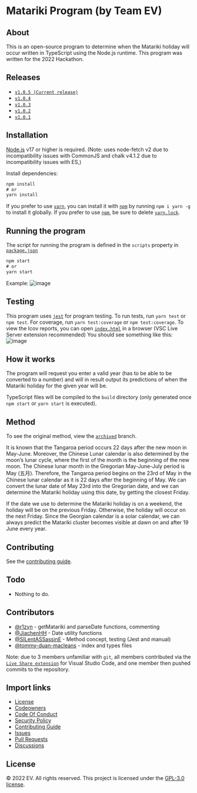 # Matariki Program (by Team EV)

## About
This is an open-source program to determine when the Matariki holiday will occur written in TypeScript using the Node.js runtime.
This program was written for the 2022 Hackathon.

## Releases

* [`v1.0.5 (Current release)`](https://github.com/r1zyn/MatarikiProgram/releases/tag/v1.0.5)
* [`v1.0.4`](https://github.com/r1zyn/MatarikiProgram/releases/tag/v1.0.4)
* [`v1.0.3`](https://github.com/r1zyn/MatarikiProgram/releases/tag/v1.0.3)
* [`v1.0.2`](https://github.com/r1zyn/MatarikiProgram/releases/tag/v1.0.2)
* [`v1.0.1`](https://github.com/r1zyn/MatarikiProgram/releases/tag/v1.0.1)

## Installation
[Node.js](https://nodejs.org/) v17 or higher is required. (Note: uses node-fetch v2 due to incompatibility issues with CommonJS and chalk v4.1.2 due to incompatibility issues with ES,)

Install dependencies:

```cmd
npm install 
# or
yarn install
```

If you prefer to use [`yarn`](https://yarnpkg.com/), you can install it with [`npm`](https://npmjs.com/) by running `npm i yarn -g` to install it globally.
If you prefer to use [`npm`](https://npmjs.com/), be sure to delete [`yarn.lock`](yarn.lock).

## Running the program
The script for running the program is defined in the `scripts` property in [`package.json`](./package.json)

```cmd
npm start
# or
yarn start
```

Example:
![image](https://user-images.githubusercontent.com/72182515/180643996-deeb54fc-20aa-48b6-9977-4ccfa05cef6b.png)

## Testing
This program uses [`jest`](https://jestjs.io/) for program testing. To run tests, run `yarn test` or `npm test`. For coverage, run `yarn test:coverage` or `npm test:coverage`.
To view the Icov reports, you can open [`index.html`](./coverage/lcov-report/index.html) in a browser (VSC Live Server extension recommended)
You should see something like this:
![image](https://user-images.githubusercontent.com/72182515/180643942-11d6d3d7-ab6a-420e-ab43-dcdde7dee812.png)

## How it works
The program will request you enter a valid year (has to be able to be converted to a number) and will in result output its predictions of when the Matariki holiday for the given year will be.

TypeScript files will be compiled to the `build` directory (only generated once `npm start` or `yarn start` is executed).

## Method
To see the original method, view the [`archived`](https://github.com/r1zyn/MatarikiProgram/tree/archived) branch.

It is known that the Tangaroa period occurs 22 days after the new moon in May-June. Moreover, the Chinese Lunar calendar is also determined by the moon’s lunar cycle, where the first of the month is the beginning of the new moon. The Chinese lunar month in the Gregorian May-June-July period is May (五月). Therefore, the Tangaroa period begins on the 23rd of May in the Chinese lunar calendar as it is 22 days after the beginning of May. We can convert the lunar date of May 23rd into the Gregorian date, and we can determine the Matariki holiday using this date, by getting the closest Friday.

If the date we use to determine the Matariki holiday is on a weekend, the holiday will be on the previous Friday. Otherwise, the holiday will occur on the next Friday.
Since the Georgian calendar is a solar calendar, we can always predict the Matariki cluster becomes visible at dawn on and after 19 June every year.

## Contributing
See the [contributing guide](.github/CONTRIBUTING.md).

## Todo

* Nothing to do.

## Contributors

* [@r1zyn](https://github.com/r1zyn) - getMatariki and parseDate functions, commenting
* [@JiachenHH](https://github.com/JiachenHH) - Date utility functions
* [@SILentASSassinE](https://github.com/SILentASSassinE) - Method concept, testing (Jest and manual)
* [@tommy-duan-macleans](https://github.com/tommy-duan-macleans) - index and types files

Note: due to 3 members unfamiliar with `git`, all members contributed via the [`Live Share extension`](https://code.visualstudio.com/learn/collaboration/live-share) for Visual Studio Code, and one member then pushed commits to the repository.

## Import links

* [License](./LICENSE)
* [Codeowners](.github/CODEOWNERS)
* [Code Of Conduct](.github/CODE_OF_CONDUCT.md)
* [Security Policy](.github/SECURITY.md)
* [Contributing Guide](.github/CONTRIBUTING.md)
* [Issues](https://github.com/r1zyn/MatarikiProgram/issues)
* [Pull Requests](https://github.com/r1zyn/MatarikiProgram/pulls)
* [Discussions](https://github.com/r1zyn/MatarikiProgram/discussions)

## License
:copyright: 2022 EV. All rights reserved. This project is licensed under the [GPL-3.0 license](./LICENSE).
